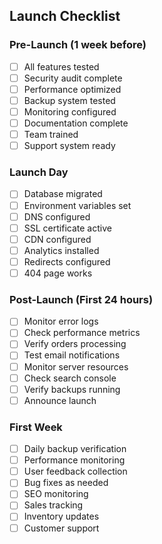 ## Launch Checklist

### Pre-Launch (1 week before)
- [ ] All features tested
- [ ] Security audit complete
- [ ] Performance optimized
- [ ] Backup system tested
- [ ] Monitoring configured
- [ ] Documentation complete
- [ ] Team trained
- [ ] Support system ready

### Launch Day
- [ ] Database migrated
- [ ] Environment variables set
- [ ] DNS configured
- [ ] SSL certificate active
- [ ] CDN configured
- [ ] Analytics installed
- [ ] Redirects configured
- [ ] 404 page works

### Post-Launch (First 24 hours)
- [ ] Monitor error logs
- [ ] Check performance metrics
- [ ] Verify orders processing
- [ ] Test email notifications
- [ ] Monitor server resources
- [ ] Check search console
- [ ] Verify backups running
- [ ] Announce launch

### First Week
- [ ] Daily backup verification
- [ ] Performance monitoring
- [ ] User feedback collection
- [ ] Bug fixes as needed
- [ ] SEO monitoring
- [ ] Sales tracking
- [ ] Inventory updates
- [ ] Customer support